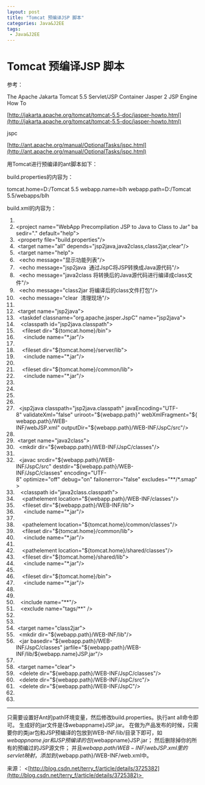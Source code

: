 ```yaml
---
layout: post
title: "Tomcat 预编译JSP 脚本"
categories: Java&J2EE
tags: 
 - Java&J2EE
--- 
```


# Tomcat 预编译JSP 脚本

参考：

The Apache Jakarta Tomcat 5.5 Servlet/JSP Container Jasper 2 JSP Engine How To

[http://jakarta.apache.org/tomcat/tomcat-5.5-doc/jasper-howto.html](http://jakarta.apache.org/tomcat/tomcat-5.5-doc/jasper-howto.html)

jspc

[http://ant.apache.org/manual/OptionalTasks/jspc.html](http://ant.apache.org/manual/OptionalTasks/jspc.html)

用Tomcat进行预编译的ant脚本如下：

build.properties的内容为：

tomcat.home=D:/Tomcat 5.5
webapp.name=blh
webapp.path=D:/Tomcat 5.5/webapps/blh

build.xml的内容为：
1. <?xml version="1.0" encoding="GBK"?>
1. <project name="WebApp Precompilation JSP to Java to Class to Jar" basedir="." default="help">
1.  <property file="build.properties"/>
1.  <target name="all" depends="jsp2java,java2class,class2jar,clear"/>
1.  <target name="help">
1.   <echo message="显示功能列表"/>
1.   <echo message="jsp2java  通过JspC将JSP转换成Java源代码"/>
1.   <echo message="java2class 将转换后的Java源代码进行编译成class文件"/>
1.   <echo message="class2jar 将编译后的class文件打包"/>
1.   <echo message="clear  清理现场"/>
1.  </target>
1.  <target name="jsp2java">
1.   <taskdef classname="org.apache.jasper.JspC" name="jsp2java">
1.    <classpath id="jsp2java.classpath">
1.     <fileset dir="${tomcat.home}/bin">
1.      <include name="*.jar"/>
1.     </fileset>
1.     <fileset dir="${tomcat.home}/server/lib">
1.      <include name="*.jar"/>
1.     </fileset>
1.     <fileset dir="${tomcat.home}/common/lib">
1.      <include name="*.jar"/>
1.     </fileset>
1.    </classpath>
1.   </taskdef>
1.   <!-- 注意JSP文件要设置为UTF-8编码 -->
1.   <jsp2java classpath="jsp2java.classpath" javaEncoding="UTF-8" validateXml="false" uriroot="${webapp.path}" webXmlFragment="${webapp.path}/WEB-INF/webJSP.xml" outputDir="${webapp.path}/WEB-INF/JspC/src"/>
1.  </target>
1.  <target name="java2class">
1.   <mkdir dir="${webapp.path}/WEB-INF/JspC/classes"/>
1.   <!-- 同样Java文件要设置为UTF-8编码 -->
1.   <javac srcdir="${webapp.path}/WEB-INF/JspC/src" destdir="${webapp.path}/WEB-INF/JspC/classes" encoding="UTF-8" optimize="off" debug="on" failonerror="false" excludes="**/*.smap">
1.    <classpath id="java2class.classpath">
1.     <pathelement location="${webapp.path}/WEB-INF/classes"/>
1.     <fileset dir="${webapp.path}/WEB-INF/lib">
1.      <include name="*.jar"/>
1.     </fileset>
1.     <pathelement location="${tomcat.home}/common/classes"/>
1.     <fileset dir="${tomcat.home}/common/lib">
1.      <include name="*.jar"/>
1.     </fileset>
1.     <pathelement location="${tomcat.home}/shared/classes"/>
1.     <fileset dir="${tomcat.home}/shared/lib">
1.      <include name="*.jar"/>
1.     </fileset>
1.     <fileset dir="${tomcat.home}/bin">
1.      <include name="*.jar"/>
1.     </fileset>
1.    </classpath>
1.    <include name="**"/>
1.    <exclude name="tags/**" />
1.   </javac>
1.  </target>
1.  <target name="class2jar">
1.   <mkdir dir="${webapp.path}/WEB-INF/lib"/>
1.   <jar basedir="${webapp.path}/WEB-INF/JspC/classes" jarfile="${webapp.path}/WEB-INF/lib/${webapp.name}JSP.jar"/>
1.  </target>
1.  <target name="clear">
1.   <delete dir="${webapp.path}/WEB-INF/JspC/classes"/>
1.   <delete dir="${webapp.path}/WEB-INF/JspC/src"/>
1.   <delete dir="${webapp.path}/WEB-INF/JspC"/>
1.  </target>
1. </project>
****

只需要设置好Ant的path环境变量，然后修改build.properties。执行ant all命令即可。
生成好的jar文件是{$webappname}JSP.jar。
在做为产品发布的时候，只需要你的类jar包和JSP预编译的包放到WEB-INF/lib/目录下即可，如${webappname}.jar和JSP预编译的包${webappname}JSP.jar；
然后删除掉你的所有的预编过的JSP源文件；
并且${webapp.path}/WEB-INF/webJSP.xml里的servlet映射，添加到${webapp.path}/WEB-INF/web.xml中。

来源： <[http://blog.csdn.net/terry_f/article/details/3725382](http://blog.csdn.net/terry_f/article/details/3725382)> 
